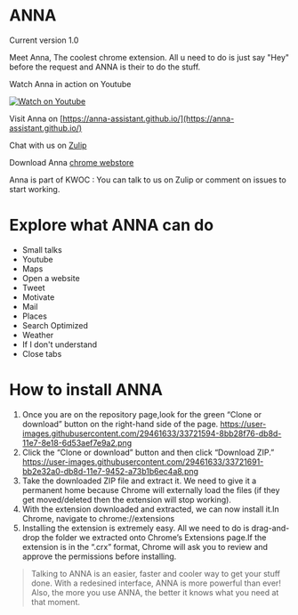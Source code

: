 
# ANNA

Current version 1.0 

Meet Anna, The coolest chrome extension.
All u need to do is just say "Hey" before the request and ANNA is their to do the stuff.

Watch Anna in action on Youtube 

[![Watch on Youtube](http://www.safeducateonline.com/wp-content/uploads/2015/05/watch-demo.png)](https://www.youtube.com/watch?v=17bVrAZMgEY&t=42s)

Visit Anna on [https://anna-assistant.github.io/](https://anna-assistant.github.io/)

Chat with us on [Zulip](https://anna.zulipchat.com/)

Download Anna [chrome webstore](https://chrome.google.com/webstore/detail/anna-assistant/kmkkgdkinnjokklbfloikdbdohbiklog)

Anna is part of KWOC : You can talk to us on Zulip or comment on issues to start working. 

# Explore what ANNA can do 

  - Small talks
  - Youtube
  - Maps
  - Open a website
  - Tweet
  - Motivate 
  - Mail
  - Places
  - Search Optimized
  - Weather
  - If I don't understand
  - Close tabs
  
 # How to install ANNA
 
1. Once you are on the repository page,look for the green “Clone or download” button on the right-hand side of the page.
https://user-images.githubusercontent.com/29461633/33721594-8bb28f76-db8d-11e7-8e18-6d53aef7e9a2.png
2. Click the “Clone or download” button and then click “Download ZIP.”
https://user-images.githubusercontent.com/29461633/33721691-bb2e32a0-db8d-11e7-9452-a73b1b6ec4a8.png
3. Take the downloaded ZIP file and extract it. We need to give it a permanent home because Chrome will externally load the files (if they get moved/deleted then the extension will stop working).
4. With the extension downloaded and extracted, we can now install it.In Chrome, navigate to chrome://extensions
5. Installing the extension is extremely easy. All we need to do is drag-and-drop the folder we extracted onto Chrome’s Extensions page.If the extension is in the “.crx” format, Chrome will ask you to review and approve the permissions before installing. 
  
  
> Talking to ANNA is an easier, faster and cooler way to get your stuff done.
> With a redesined interface, ANNA is more powerful than ever!
> Also, the more you use ANNA, the better it knows what you need at that moment.
 

